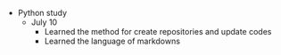 * Python study
	* July 10
		* Learned the method for create repositories and update codes
		* Learned the language of markdowns